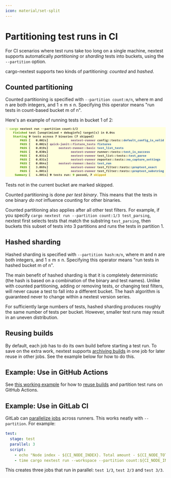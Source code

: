 ```yaml
---
icon: material/set-split
---
```


# Partitioning test runs in CI

For CI scenarios where test runs take too long on a single machine, nextest supports automatically _partitioning_ or _sharding_ tests into buckets, using the `--partition` option.

cargo-nextest supports two kinds of partitioning: _counted_ and _hashed_.

## Counted partitioning

Counted partitioning is specified with `--partition count:m/n`, where m and n are both integers, and 1 ≤ m ≤ n. Specifying this operator means "run tests in count-based bucket m of n".

Here's an example of running tests in bucket 1 of 2:

![Output of cargo nextest run --partition count:1/2](../../static/nextest-partition.png)

Tests not in the current bucket are marked skipped.

Counted partitioning is done _per test binary_. This means that the tests in one binary _do not_ influence counting for other binaries.

Counted partitioning also applies after all other test filters. For example, if you specify `cargo nextest run --partition count:1/3 test_parsing`, nextest first selects tests that match the substring `test_parsing`, then buckets this subset of tests into 3 partitions and runs the tests in partition 1.

## Hashed sharding

Hashed sharding is specified with `--partition hash:m/n`, where m and n are both integers, and 1 ≤ m ≤ n. Specifying this operator means "run tests in hashed bucket m of n".

The main benefit of hashed sharding is that it is completely deterministic (the hash is based on a combination of the binary and test names). Unlike with counted partitioning, adding or removing tests, or changing test filters, will never cause a test to fall into a different bucket. The hash algorithm is guaranteed never to change within a nextest version series.

For sufficiently large numbers of tests, hashed sharding produces roughly the same number of tests per bucket. However, smaller test runs may result in an uneven distribution.

## Reusing builds

By default, each job has to do its own build before starting a test run. To save on the extra work, nextest supports [archiving builds](archiving.md) in one job for later reuse in other jobs. See the example below for how to do this.

## Example: Use in GitHub Actions

See [this working example](https://github.com/nextest-rs/reuse-build-partition-example/blob/main/.github/workflows/ci.yml) for how to [reuse builds](archiving.md) and partition test runs on GitHub Actions.

## Example: Use in GitLab CI

GitLab can [parallelize jobs](https://docs.gitlab.com/ee/ci/yaml/#parallel) across runners. This works neatly with `--partition`. For example:

```yaml
test:
  stage: test
  parallel: 3
  script:
    - echo "Node index - ${CI_NODE_INDEX}. Total amount - ${CI_NODE_TOTAL}"
    - time cargo nextest run --workspace --partition count:${CI_NODE_INDEX}/${CI_NODE_TOTAL}
```

This creates three jobs that run in parallel: `test 1/3`, `test 2/3` and `test 3/3`.
